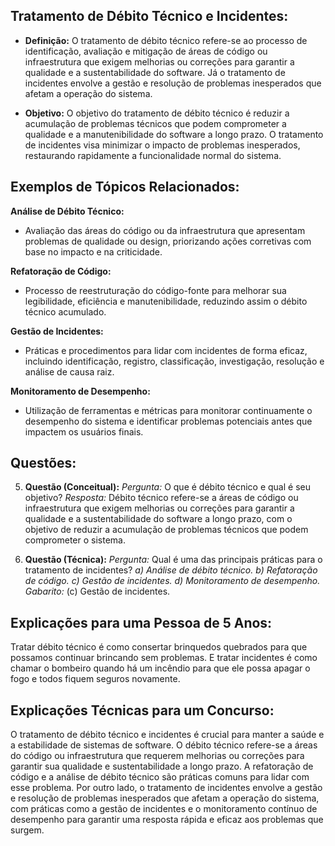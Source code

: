 ## **Tratamento de Débito Técnico e Incidentes:**

- **Definição:** O tratamento de débito técnico refere-se ao processo de identificação, avaliação e mitigação de áreas de código ou infraestrutura que exigem melhorias ou correções para garantir a qualidade e a sustentabilidade do software. Já o tratamento de incidentes envolve a gestão e resolução de problemas inesperados que afetam a operação do sistema.
    
- **Objetivo:** O objetivo do tratamento de débito técnico é reduzir a acumulação de problemas técnicos que podem comprometer a qualidade e a manutenibilidade do software a longo prazo. O tratamento de incidentes visa minimizar o impacto de problemas inesperados, restaurando rapidamente a funcionalidade normal do sistema.
    

## **Exemplos de Tópicos Relacionados:**

**Análise de Débito Técnico:**

- Avaliação das áreas do código ou da infraestrutura que apresentam problemas de qualidade ou design, priorizando ações corretivas com base no impacto e na criticidade.

**Refatoração de Código:**

- Processo de reestruturação do código-fonte para melhorar sua legibilidade, eficiência e manutenibilidade, reduzindo assim o débito técnico acumulado.

**Gestão de Incidentes:**

- Práticas e procedimentos para lidar com incidentes de forma eficaz, incluindo identificação, registro, classificação, investigação, resolução e análise de causa raiz.

**Monitoramento de Desempenho:**

- Utilização de ferramentas e métricas para monitorar continuamente o desempenho do sistema e identificar problemas potenciais antes que impactem os usuários finais.

## **Questões:**

5. **Questão (Conceitual):** _Pergunta:_ O que é débito técnico e qual é seu objetivo? _Resposta:_ Débito técnico refere-se a áreas de código ou infraestrutura que exigem melhorias ou correções para garantir a qualidade e a sustentabilidade do software a longo prazo, com o objetivo de reduzir a acumulação de problemas técnicos que podem comprometer o sistema.
    
6. **Questão (Técnica):** _Pergunta:_ Qual é uma das principais práticas para o tratamento de incidentes? _a) Análise de débito técnico._ _b) Refatoração de código._ _c) Gestão de incidentes._ _d) Monitoramento de desempenho._ _Gabarito:_ (c) Gestão de incidentes.
    

## **Explicações para uma Pessoa de 5 Anos:**

Tratar débito técnico é como consertar brinquedos quebrados para que possamos continuar brincando sem problemas. E tratar incidentes é como chamar o bombeiro quando há um incêndio para que ele possa apagar o fogo e todos fiquem seguros novamente.

## **Explicações Técnicas para um Concurso:**

O tratamento de débito técnico e incidentes é crucial para manter a saúde e a estabilidade de sistemas de software. O débito técnico refere-se a áreas do código ou infraestrutura que requerem melhorias ou correções para garantir sua qualidade e sustentabilidade a longo prazo. A refatoração de código e a análise de débito técnico são práticas comuns para lidar com esse problema. Por outro lado, o tratamento de incidentes envolve a gestão e resolução de problemas inesperados que afetam a operação do sistema, com práticas como a gestão de incidentes e o monitoramento contínuo de desempenho para garantir uma resposta rápida e eficaz aos problemas que surgem.